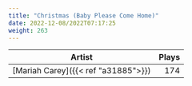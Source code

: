 ```yaml
---
title: "Christmas (Baby Please Come Home)"
date: 2022-12-08/2022T07:17:25
weight: 263
---
```




 Artist | Plays 
----- | -----:
[Mariah Carey]({{< ref "a31885">}}) | 174
